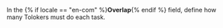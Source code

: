 
In the {% if locale == "en-com" %}**Overlap**{% endif %} field, define how many Tolokers must do each task.

